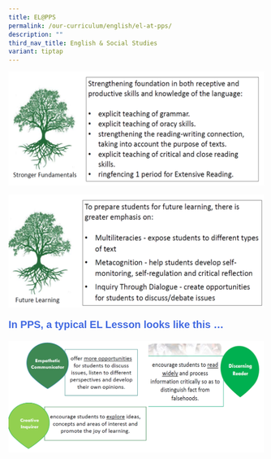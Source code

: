 ```yaml
---
title: EL@PPS
permalink: /our-curriculum/english/el-at-pps/
description: ""
third_nav_title: English & Social Studies
variant: tiptap
---
```

![](/images/English/el7.png)

![](/images/English/el8.png)

<p style="font-family:arial; font-size:20px; font-weight:bold; color:royalblue">In PPS, a typical EL Lesson looks like this …</p>

![](/images/English/el9.png)